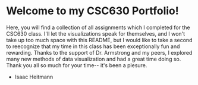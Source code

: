 # Welcome to my CSC630 Portfolio! 

Here, you will find a collection of all assignments which I completed for the CSC630 class. 
I'll let the visualizations speak for themselves, and I won't take up too much space with this README, 
but I would like to take a second to reecognize that my time in this class has been exceptionally fun and 
rewarding. Thanks to the support of Dr. Armstrong and my peers, I explored many new methods of data
visualization and had a great time doing so. Thank you all so much for your time-- it's been a plesure.

- Isaac Heitmann 
